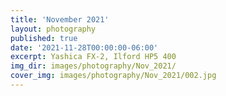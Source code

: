 ```yaml
---
title: 'November 2021'
layout: photography
published: true
date: '2021-11-28T00:00:00-06:00'
excerpt: Yashica FX-2, Ilford HP5 400
img_dir: images/photography/Nov_2021/
cover_img: images/photography/Nov_2021/002.jpg
---
```

